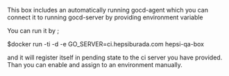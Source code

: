 This box includes an automatically running gocd-agent which you can connect it to running gocd-server by providing environment variable

You can run it by ;

$docker run -ti -d -e GO_SERVER=ci.hepsiburada.com hepsi-qa-box

and it will register itself in pending state to the ci server you have provided. Than you can enable and assign to an environment manually.
